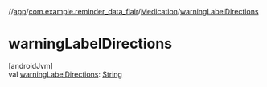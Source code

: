 //[app](../../../index.md)/[com.example.reminder_data_flair](../index.md)/[Medication](index.md)/[warningLabelDirections](warning-label-directions.md)

# warningLabelDirections

[androidJvm]\
val [warningLabelDirections](warning-label-directions.md): [String](https://kotlinlang.org/api/latest/jvm/stdlib/kotlin/-string/index.html)
